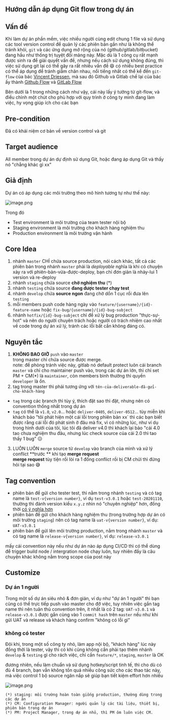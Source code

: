 ## Hướng dẫn áp dụng Git flow trong dự án

## Vấn đề 

Khi làm dự án phần mềm, việc nhiều người cùng edit chung 1 file và sử dụng các tool version control để quản lý các phiên bản gần như là không thể tránh khỏi, `git` và các ứng dụng mở rộng của nó (github/gitlab/bitbucket) đang hầu như thống trị tuyệt đối mảng này.
Mặc dù là 1 công cụ rất mạnh được sinh ra để giải quyết vấn đề, nhưng nếu cách sử dụng không đúng, thì việc sử dụng git lại có thể gây ra rất nhiều vấn đề 😄 có nhiều best practice có thể áp dụng để tránh giẫm chân nhau, nổi tiếng nhất có thể kể đến `git-flow` của bác [Vincent Driessen](https://nvie.com/posts/a-successful-git-branching-model/), mà sau đó Github và Gitlab chế lại của bác ấy thành [Github Flow](https://guides.github.com/introduction/flow/) và [GitLab Flow](https://docs.gitlab.com/ee/topics/gitlab_flow.html)  

Bên dưới là 1 trong những cách như vậy, cái này lấy ý tưởng từ git-flow, và điều chỉnh một chút cho phù hợp với quy trình ở công ty mình đang làm việc, hy vọng giúp ích cho các bạn 

## Pre-condition

Đã có khái niệm cơ bản về version control và git 

## Target audience 

All member trong dự án dự định sử dụng Git, hoặc đang áp dụng Git và thấy nó "chẳng khác gì xx" 

## Giả định 

Dự án có áp dụng các môi trường theo mô hình tương tự như thế này: 

![image.png](https://cdn.hashnode.com/res/hashnode/image/upload/v1604975343007/3oTRGyD_l.png)

Trong đó 

- Test environment 
  là môi trường của team tester nội bộ 
- Staging environment 
  là môi trường cho khách hàng nghiệm thu 
- Production environment 
  là môi trường vận hành 

## Core Idea

1. nhánh `master` CHỈ chứa source production, 
  nói cách khác, tất cả các phiên bản trong nhánh `master` phải là _deployable_
  nghĩa là khi có chuyện xảy ra với phiên-bản-vừa-được-deploy, bạn chỉ đơn giản là nhảy-lui 1 version và re-deploy 
2. nhánh `staging` chứa source **chờ nghiệm thu** (*) 
3. nhánh `testing` chứa source **đang được tester chạy test** 
4. nhánh `develop` chứa **source ngon** đang chờ dồn 1 cục rồi đưa lên `testing` 
3. mỗi members push code hàng ngày vào `feature/{username}/{id}-feature-name` hoặc `fix-bug/{username}/{id}-bug-subject` 
4. nhánh `hotfix/{id}-bug-subject` chỉ để xử lý bug production "thực-sự-hot" và nên do người chuyên trách hoặc người có trách nhiệm cao nhất về code trong dự án xử lý, tránh các lỗi bất cẩn không đáng có. 

## Nguyên tắc 

1. **KHÔNG BAO GIỜ** `push` vào `master`  
  trong master chỉ chứa source được merge.  
  note: để phòng tránh việc này, gitlab nó default protect luôn cái branch `master` và chỉ cho maintainer push vào, trong các dự án lớn, thì chỉ set PM + CM(*) là `maintainer`, còn members bình thường thì quyền `developer` là ổn.
2. tag trong master thì phải tương ứng với `tên-của-deliverable-đã-gửi-cho-khách-hàng`  
  - `tag` trong các branch thì tùy ý, thích đặt sao thì đặt, nhưng nên có convention thống nhất trong dự án 
  - `tag` có thể là `v1.0`, `v2.0`... hoặc `deliver-0405`, `deliver-0512`... tùy 
  miễn khi khách bảo "tôi phát hiện một cái lỗi trong phiên bản xx` thì các bạn biết được rằng cái lỗi đó phát sinh ở đâu mà fix, vì có những lúc, như ví dụ trong hình dưới của tôi, lúc tôi đã deliver v4.0 thì khách lại bảo "cái 4.0 tao chưa nghiệm thu đâu, nhưng lúc check source của cái 2.0 thì tao thấy 1 bug" 😑 
3. LUÔN LUÔN `merge` source từ `develop` vào branch của mình và xử lý conflict **trước ** khi tạo **merge request**  
  **merge request** tùy tiện rồi lòi ra 1 đống conflict rồi bị CM chửi thì đừng hỏi tại sao 😅 

## Tag convention 

- phiên bản để gửi cho tester test, thì nằm trong nhánh `testing` và có tag name là `test-v{version number}`, ví dụ `test-v3.0.1` hoặc `test-20201110`, thường thì đánh version kiểu `x.y.z` nhìn nó "chuyên nghiệp" hơn, đồng thời [có ý nghĩa hơn](https://semver.org/) 
- phiên bản để gửi cho khách hàng nghiệm thu (trong trường hợp dự án có môi trường `staging`) nên có tag name là `uat-v{version number}`, ví dụ: `UAT-v3.0.1` 
- phiên bản để gửi lên môi trường production, nằm trong nhánh `master` và có tag name là `release-v{version number}`, ví dụ: `release-v3.0.1` 

mấy cái convention này nếu như dự án nào áp dụng CI/CD thì có thể dùng để trigger build node / intergration node chạy luôn, tuy nhiên đấy là câu chuyện khác không nằm trong scope của post này

## Customize 

### Dự án 1 người 

Trong một số dự án siêu nhỏ & đơn giản, ví dụ như "dự án 1 người" thì bạn cũng có thể trực tiếp push vào master cho đỡ việc, tuy nhiên việc gắn tag name thì nên tuân thủ convention trên, ít nhất là có 2 tag: `UAT-v3.0.1` và `release-v3.0.1` được gắn cùng vào 1 `commit hash` trên `master` nếu như khi gửi UAT và release và khách hàng confirm "không có lỗi gì" 

### không có tester 

Đôi khi, trong một số công ty nhỏ, làm app nội bộ, "khách hàng" lúc này đồng thời là tester, vậy thì có khi cũng không cần phải tạo thêm nhánh `develop` & `testing` gì cho rách việc, chỉ cần `feature/*`, `staging`, `master` là OK 

đương nhiên, nếu làm chuẩn và sử dụng hotkey/script tinh tế, thì cho dù có đủ 4 branch, bạn vẫn không tốn quá nhiều công sức cho các thao tác này, mà việc control 1 bộ source ngăn nắp sẽ giúp bạn tiết kiệm effort hơn nhiều 

![image.png](https://cdn.hashnode.com/res/hashnode/image/upload/v1605027984317/r2F1-4fNG.png)


```
(*) staging: môi trường hoàn toàn giống production, thường dùng trong các dự án 
(*) CM: Configuration Manager: người quản lý các tài liệu, thiết bị, phiên bản trong dự án 
(*) PM: Project Manager, trong dự án nhỏ, thì PM ôm luôn việc CM. 

```

